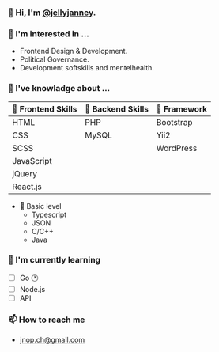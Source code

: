 ### 👋 Hi, I'm [@jellyjanney](https://github.com/jellyjanney). ###
### 👀 I'm interested in ... ###
- Frontend Design & Development.
- Political Governance.
- Development softskills and mentelhealth.
### 🎒 I've knowladge about ... ###

| 🐤 Frontend Skills | 🐣 Backend Skills | 🐥 Framework |
|:-----------------|:---------------|:-----------|
|   HTML            |   PHP           |  Bootstrap  |
|   CSS             |   MySQL         |  Yii2       |
|   SCSS            |                 |  WordPress  |
|   JavaScript      |                 |             |
|   jQuery          |                 |             |
|   React.js        |                 |             |

- 🐣 Basic level
    - Typescript
    - JSON
    - C/C++
    - Java

### 🔴 I'm currently learning ###
  - [ ] Go :clock1:
  - [ ] Node.js
  - [ ] API
### 📫 How to reach me ### 
  - jnop.ch@gmail.com
